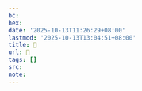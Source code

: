 ```yaml
---
bc:
hex:
date: '2025-10-13T11:26:29+08:00'
lastmod: '2025-10-13T13:04:51+08:00'
title: 󰐻
url: 󰐻
tags: []
src:
note:
---
```

